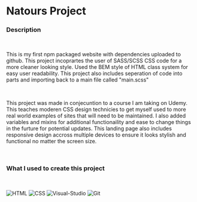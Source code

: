 <h1>Natours Project</h1>
<div>
<h3>Description</h3>
<br>
<p>This is my first npm packaged website with dependencies uploaded to github. This project incoprartes the user of SASS/SCSS CSS code for a more cleaner looking style. Used the BEM style of HTML class system for easy user readability. This project also includes seperation of code into parts and importing back to a main file called "main.scss"</p>
</div>
<br>
<p>This project was made in conjecuntion to a course I am taking on Udemy. This teaches moderen CSS design technicies to get myself used to more real world examples of sites that will need to be maintained. I also added variables and mixins for additional functionaility and ease to change things in the furture for potential updates. This landing page also includes responsive design accross multiple devices to ensure it looks stylish and functional no matter the screen size.</p>
<br>
<h3>What I used to create this project</h3>
<br> 

  ![HTML](https://img.shields.io/badge/HTML5-E34F26?style=for-the-badge&logo=html5&logoColor=white)
  ![CSS](https://img.shields.io/badge/CSS3-1572B6?style=for-the-badge&logo=css3&logoColor=white)
  ![Visual-Studio](https://img.shields.io/badge/Visual%20Studio-5C2D91?style=for-the-badge&logo=visual-studio&logoColor=white)
  ![Git](https://img.shields.io/badge/git-F05032?style=for-the-badge&logo=git&logoColor=white)
